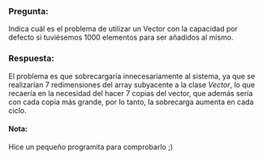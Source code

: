 ### Pregunta:

Indica cuál es el problema de utilizar un Vector con la capacidad por defecto si tuviésemos 1000 elementos para ser añadidos al mismo.

### Respuesta:

El problema es que sobrecargaría innecesariamente al sistema, ya que se realizarían 7 redimensiones del array subyacente a la clase _Vector_, lo que recaería en la necesidad del hacer 7 copias del vector, que además sería con cada copia más grande, por lo tanto, la sobrecarga aumenta en cada ciclo.

#### Nota:

Hice un pequeño programita para comprobarlo ;)
